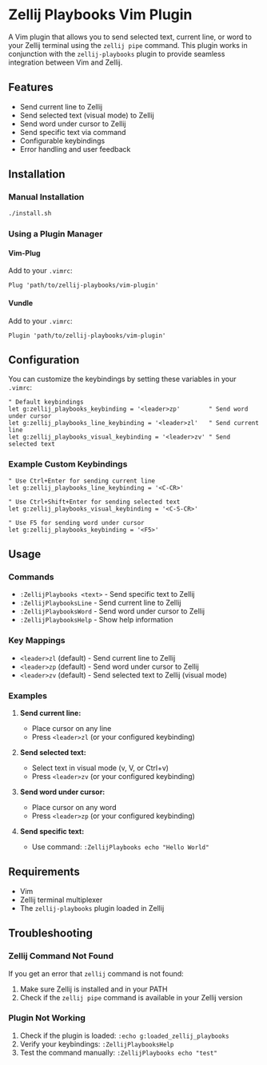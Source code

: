 # Zellij Playbooks Vim Plugin

A Vim plugin that allows you to send selected text, current line, or word to your Zellij terminal using the `zellij pipe` command. This plugin works in conjunction with the `zellij-playbooks` plugin to provide seamless integration between Vim and Zellij.

## Features

- Send current line to Zellij
- Send selected text (visual mode) to Zellij
- Send word under cursor to Zellij
- Send specific text via command
- Configurable keybindings
- Error handling and user feedback

## Installation

### Manual Installation

```bash
./install.sh
```

### Using a Plugin Manager

#### Vim-Plug
Add to your `.vimrc`:

```vim
Plug 'path/to/zellij-playbooks/vim-plugin'
```

#### Vundle
Add to your `.vimrc`:

```vim
Plugin 'path/to/zellij-playbooks/vim-plugin'
```


## Configuration

You can customize the keybindings by setting these variables in your `.vimrc`:

```vim
" Default keybindings
let g:zellij_playbooks_keybinding = '<leader>zp'        " Send word under cursor
let g:zellij_playbooks_line_keybinding = '<leader>zl'   " Send current line
let g:zellij_playbooks_visual_keybinding = '<leader>zv' " Send selected text
```

### Example Custom Keybindings

```vim
" Use Ctrl+Enter for sending current line
let g:zellij_playbooks_line_keybinding = '<C-CR>'

" Use Ctrl+Shift+Enter for sending selected text
let g:zellij_playbooks_visual_keybinding = '<C-S-CR>'

" Use F5 for sending word under cursor
let g:zellij_playbooks_keybinding = '<F5>'
```

## Usage

### Commands

- `:ZellijPlaybooks <text>` - Send specific text to Zellij
- `:ZellijPlaybooksLine` - Send current line to Zellij
- `:ZellijPlaybooksWord` - Send word under cursor to Zellij
- `:ZellijPlaybooksHelp` - Show help information

### Key Mappings

- `<leader>zl` (default) - Send current line to Zellij
- `<leader>zp` (default) - Send word under cursor to Zellij
- `<leader>zv` (default) - Send selected text to Zellij (visual mode)

### Examples

1. **Send current line:**
   - Place cursor on any line
   - Press `<leader>zl` (or your configured keybinding)

2. **Send selected text:**
   - Select text in visual mode (v, V, or Ctrl+v)
   - Press `<leader>zv` (or your configured keybinding)

3. **Send word under cursor:**
   - Place cursor on any word
   - Press `<leader>zp` (or your configured keybinding)

4. **Send specific text:**
   - Use command: `:ZellijPlaybooks echo "Hello World"`

## Requirements

- Vim 
- Zellij terminal multiplexer
- The `zellij-playbooks` plugin loaded in Zellij

## Troubleshooting

### Zellij Command Not Found

If you get an error that `zellij` command is not found:

1. Make sure Zellij is installed and in your PATH
2. Check if the `zellij pipe` command is available in your Zellij version

### Plugin Not Working

1. Check if the plugin is loaded: `:echo g:loaded_zellij_playbooks`
2. Verify your keybindings: `:ZellijPlaybooksHelp`
3. Test the command manually: `:ZellijPlaybooks echo "test"`